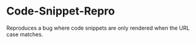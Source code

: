 # Code-Snippet-Repro
Reproduces a bug where code snippets are only rendered when the URL case matches.
